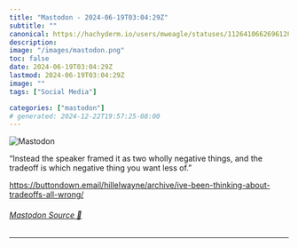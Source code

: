 ```yaml
---
title: "Mastodon - 2024-06-19T03:04:29Z"
subtitle: ""
canonical: https://hachyderm.io/users/mweagle/statuses/112641066269612810
description:
image: "/images/mastodon.png"
toc: false
date: 2024-06-19T03:04:29Z
lastmod: 2024-06-19T03:04:29Z
image: ""
tags: ["Social Media"]

categories: ["mastodon"]
# generated: 2024-12-22T19:57:25-08:00
---
```

![Mastodon](/images/mastodon.png)

<p>“Instead the speaker framed it as two wholly negative things, and the tradeoff is which negative thing you want less of.”</p><p><a href="https://buttondown.email/hillelwayne/archive/ive-been-thinking-about-tradeoffs-all-wrong/" target="_blank" rel="nofollow noopener noreferrer" translate="no"><span class="invisible">https://</span><span class="ellipsis">buttondown.email/hillelwayne/a</span><span class="invisible">rchive/ive-been-thinking-about-tradeoffs-all-wrong/</span></a></p>


###### [Mastodon Source 🐘](https://hachyderm.io/@mweagle/112641066269612810)

___
